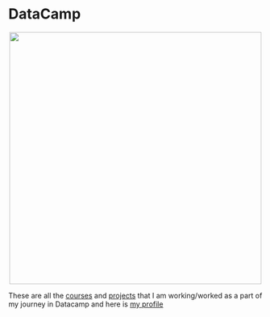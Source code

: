 # DataCamp

<p align="center"> 
<img src="https://www.datacamp.com/datacamp.png?v=20102020" width="500">
</p>

These are all the [courses](https://github.com/Gttz/DataCamp_Courses/tree/main/DataCamp%20Courses) and [projects](https://github.com/Gttz/DataCamp_Courses/tree/main/Projects) that I am working/worked as a part of my journey in Datacamp and here is [my profile](https://www.datacamp.com/profile/Gttz)
